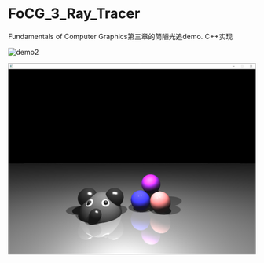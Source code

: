 # FoCG_3_Ray_Tracer
Fundamentals of Computer Graphics第三章的简陋光追demo. C++实现

![demo2](doc/demo2.gif)

![screenshot3](doc/screenshot3.png)
